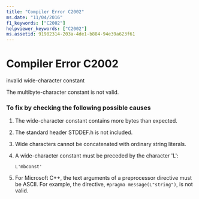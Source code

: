 ```yaml
---
title: "Compiler Error C2002"
ms.date: "11/04/2016"
f1_keywords: ["C2002"]
helpviewer_keywords: ["C2002"]
ms.assetid: 91982314-203a-4de1-b884-94e39a623f61
---
```

# Compiler Error C2002

invalid wide-character constant

The multibyte-character constant is not valid.

### To fix by checking the following possible causes

1. The wide-character constant contains more bytes than expected.

1. The standard header STDDEF.h is not included.

1. Wide characters cannot be concatenated with ordinary string literals.

1. A wide-character constant must be preceded by the character 'L':

    ```
    L'mbconst'
    ```

1. For Microsoft C++, the text arguments of a preprocessor directive must be ASCII. For example, the directive, `#pragma message(L"string")`, is not valid.
